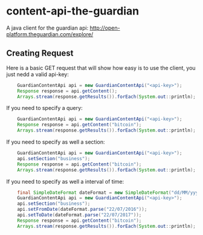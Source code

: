 # content-api-the-guardian
A java client for the guardian api: http://open-platform.theguardian.com/explore/

## Creating Request

Here is a basic GET request that will show how easy is to use the client, you just nedd a valid api-key:

```java
    GuardianContentApi api = new GuardianContentApi("<api-key>");
    Response response = api.getContent();
    Arrays.stream(response.getResults()).forEach(System.out::println);
```

If you need to specify a query:

```java
    GuardianContentApi api = new GuardianContentApi("<api-key>");
    Response response = api.getContent("bitcoin");
    Arrays.stream(response.getResults()).forEach(System.out::println);
```

If you need to specify as well a section:

```java
    GuardianContentApi api = new GuardianContentApi("<api-key>");
    api.setSection("business");
    Response response = api.getContent("bitcoin");
    Arrays.stream(response.getResults()).forEach(System.out::println);
```

If you need to specify as well a interval of time:

```java
    final SimpleDateFormat dateFormat = new SimpleDateFormat("dd/MM/yyyy");
    GuardianContentApi api = new GuardianContentApi("<api-key>");
    api.setSection("business");
    api.setFromDate(dateFormat.parse("22/07/2016"));
    api.setToDate(dateFormat.parse("22/07/2017"));
    Response response = api.getContent("bitcoin");
    Arrays.stream(response.getResults()).forEach(System.out::println);
```